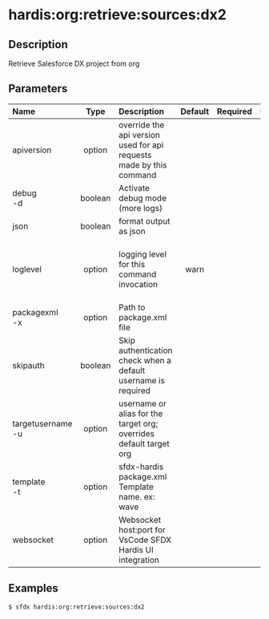 <!-- This file has been generated with command 'sfdx hardis:doc:plugin:generate'. Please do not update it manually or it may be overwritten -->
# hardis:org:retrieve:sources:dx2

## Description

Retrieve Salesforce DX project from org

## Parameters

|Name|Type|Description|Default|Required|Options|
|:---|:--:|:----------|:-----:|:------:|:-----:|
|apiversion|option|override the api version used for api requests made by this command||||
|debug<br/>-d|boolean|Activate debug mode (more logs)||||
|json|boolean|format output as json||||
|loglevel|option|logging level for this command invocation|warn||trace<br/>debug<br/>info<br/>warn<br/>error<br/>fatal|
|packagexml<br/>-x|option|Path to package.xml file||||
|skipauth|boolean|Skip authentication check when a default username is required||||
|targetusername<br/>-u|option|username or alias for the target org; overrides default target org||||
|template<br/>-t|option|sfdx-hardis package.xml Template name. ex: wave||||
|websocket|option|Websocket host:port for VsCode SFDX Hardis UI integration||||

## Examples

```shell
$ sfdx hardis:org:retrieve:sources:dx2
```


